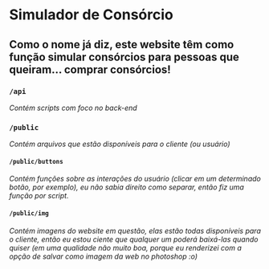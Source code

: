 # Simulador de Consórcio #

## Como o nome já diz, este website têm como função simular consórcios para pessoas que queiram... comprar consórcios! ##


### `/api` ###

*Contém scripts com foco no back-end*

### `/public` ###

*Contém arquivos que estão disponíveis para o cliente (ou usuário)*

#### `/public/buttons` ####

*Contém funções sobre as interações do usuário (clicar em um determinado botão, por exemplo), eu não sabia direito como separar, então fiz uma função por script.*

#### `/public/img` ####

*Contém imagens do website em questão, elas estão todas disponíveis para o cliente, então eu estou ciente que qualquer um poderá baixá-las quando quiser (em uma qualidade não muito boa, porque eu renderizei com a opção de salvar como imagem da web no photoshop :o)*